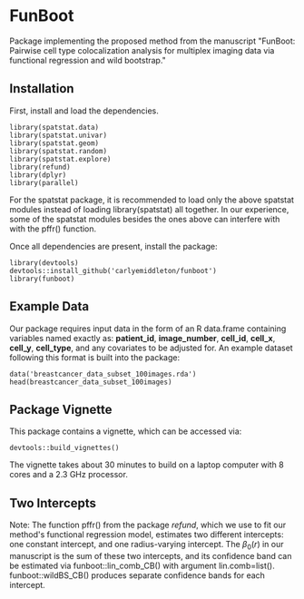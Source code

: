 # FunBoot

Package implementing the proposed method from the manuscript "FunBoot: Pairwise cell type colocalization analysis for multiplex imaging data via functional regression and
wild bootstrap."  

## Installation

First, install and load the dependencies.

```
library(spatstat.data)
library(spatstat.univar)
library(spatstat.geom)
library(spatstat.random)
library(spatstat.explore)
library(refund)
library(dplyr)
library(parallel)
```

For the spatstat package, it is recommended to load only the above spatstat modules instead of loading library(spatstat) all together.  In our experience, some of the spatstat modules besides the ones above can interfere with with the pffr() function.

Once all dependencies are present, install the package:

```
library(devtools)
devtools::install_github('carlyemiddleton/funboot')
library(funboot)
```

## Example Data

Our package requires input data in the form of an R data.frame containing variables named exactly as: **patient_id**, **image_number**, **cell_id**, **cell_x**, **cell_y**, **cell_type**, and any covariates to be adjusted for.  An example dataset following this format is built into the package:  

```
data('breastcancer_data_subset_100images.rda')
head(breastcancer_data_subset_100images)
```

## Package Vignette

This package contains a vignette, which can be accessed via:

```
devtools::build_vignettes()
```

The vignette takes about 30 minutes to build on a laptop computer with 8 cores and a 2.3 GHz processor. 

## Two Intercepts

Note: The function pffr() from the package *refund*, which we use to fit our method's functional regression model, estimates two different intercepts:  one constant intercept, and one radius-varying intercept.  The $\beta_0(r)$ in our manuscript is the sum of these two intercepts, and its confidence band can be estimated via funboot::lin_comb_CB() with argument lin.comb=list().  funboot::wildBS_CB() produces separate confidence bands for each intercept. 
